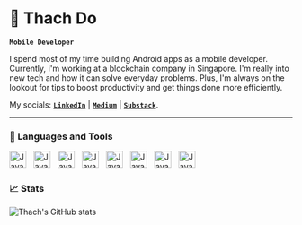 # 🚀 Thach Do

**`Mobile Developer`**

I spend most of my time building Android apps as a mobile developer. Currently, I'm working at a blockchain company in Singapore. I'm really into new tech and how it can solve everyday problems. Plus, I'm always on the lookout for tips to boost productivity and get things done more efficiently.

My socials: [**`LinkedIn`**](https://example.com](https://www.linkedin.com/in/ddthach/)) | [**`Medium`**](https://example.com](https://medium.com/@thach-do)) | [**`Substack`**](https://substack.com/@rockiedo).

---

### 🧰 Languages and Tools

<img align="left" alt="Java" width="30px" style="padding-right:10px;" src="https://cdn.jsdelivr.net/gh/devicons/devicon@latest/icons/kotlin/kotlin-original.svg"/>
<img align="left" alt="Java" width="30px" style="padding-right:10px;" src="https://cdn.jsdelivr.net/gh/devicons/devicon@latest/icons/android/android-original.svg"/>
<img align="left" alt="Java" width="30px" style="padding-right:10px;" src="https://cdn.jsdelivr.net/gh/devicons/devicon@latest/icons/jetpackcompose/jetpackcompose-original.svg"/>
<img align="left" alt="Java" width="30px" style="padding-right:10px;" src="https://cdn.jsdelivr.net/gh/devicons/devicon@latest/icons/flutter/flutter-original.svg"/>
<img align="left" alt="Java" width="30px" style="padding-right:10px;" src="https://cdn.jsdelivr.net/gh/devicons/devicon@latest/icons/junit/junit-original-wordmark.svg"/>
<img align="left" alt="Java" width="30px" style="padding-right:10px;" src="https://cdn.jsdelivr.net/gh/devicons/devicon@latest/icons/gradle/gradle-original.svg"/>
<img align="left" alt="Java" width="30px" style="padding-right:10px;" src="https://cdn.jsdelivr.net/gh/devicons/devicon@latest/icons/git/git-original.svg"/>
<img align="left" alt="Java" width="30px" style="padding-right:10px;" src="https://cdn.jsdelivr.net/gh/devicons/devicon@latest/icons/java/java-plain.svg"/>
<br/>

#

### 📈 Stats

![Thach's GitHub stats](https://github-readme-stats.vercel.app/api?username=rockiedo&show_icons=true&theme=gruvbox)
